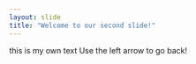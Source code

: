 ```yaml
---
layout: slide
title: "Welcome to our second slide!"
---
```

this is my own text
Use the left arrow to go back!

